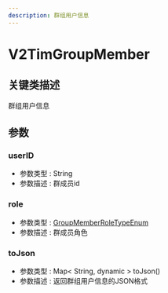 ```yaml
---
description: 群组用户信息
---
```


# V2TimGroupMember

## 关键类描述

群组用户信息

## 参数

### userID

* 参数类型 : String
* 参数描述 : 群成员id 

### role

* 参数类型 : [GroupMemberRoleTypeEnum](../../enums/groupmemberroletypeenum.md)
* 参数描述 : 群成员角色

### toJson

* 参数类型 : Map< String, dynamic > toJson()
* 参数描述 : 返回群组用户信息的JSON格式
